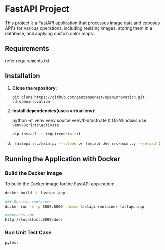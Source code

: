 # FastAPI Project

This project is a FastAPI application that processes image data and exposes API's for various operations, including resizing images, storing them in a database, and applying custom color maps.

## Requirements

refer requirements.txt

## Installation

1. **Clone the repository:**

    ```bash
    git clone https://github.com/gautampuneet/openinnovation.git
    cd openinnovation
    ```

2. **Install dependencies(use a virtual env):**

    python -m venv venv
    source venv/bin/activate   # On Windows use `venv\Scripts\activate`


    ```bash
    pip install -r requirements.txt
    ```

3. ```bash
    fastapi src/main.py --reload or fastapi dev src/main.py --reload (for dev)
    ```

## Running the Application with Docker

### Build the Docker Image

To build the Docker image for the FastAPI application:

```bash
docker build -t fastapi-app .

### Run the container
docker run -d -p 8000:8000 --name fastapi-container fastapi-app

###Access app
http://localhost:8000/docs

```

### Run Unit Test Case
```bash
pytest
```